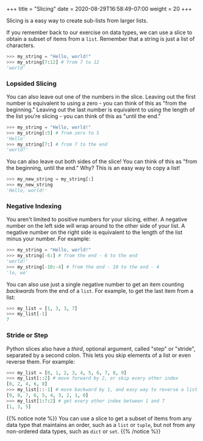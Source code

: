 +++
title = "Slicing"
date = 2020-08-29T16:58:49-07:00
weight = 20
+++


Slicing is a easy way to create sub-lists from larger lists.

If you remember back to our exercise on data types, we can use a slice to obtain a subset of items from a `list`. Remember that a string is just a list of characters.

```python
>>> my_string = "Hello, world!"
>>> my_string[7:12] # from 7 to 12
'world'
```

### Lopsided Slicing

You can also leave out one of the numbers in the slice. Leaving out the first number is equivalent to using a zero - you can think of this as "from the beginning." Leaving out the last number is equivalent to using the length of the list you're slicing - you can think of this as "until the end."

```python
>>> my_string = "Hello, world!"
>>> my_string[:5] # from zero to 5
'Hello'
>>> my_string[7:] # from 7 to the end
'world!'
```

You can also leave out both sides of the slice! You can think of this as "from the beginning, until the end." Why? This is an easy way to copy a list!

```python
>>> my_new_string = my_string[:]
>>> my_new_string
'Hello, world!'
```

### Negative Indexing

You aren't limited to positive numbers for your slicing, either. A negative number on the left side will wrap around to the other side of your list. A negative number on the right side is equivalent to the length of the list minus your number. For example:

```python
>>> my_string = "Hello, world!"
>>> my_string[-6:] # from the end - 6 to the end
'world!'
>>> my_string[-10:-4] # from the end - 10 to the end - 4
'lo, wo'
```

You can also use just a single negative number to get an item counting *backwards* from the end of a `list`. For example, to get the last item from a list:

```python
>>> my_list = [1, 3, 3, 7]
>>> my_list[-1]
7
```

### Stride or Step

Python slices also have a *third*, optional argument, called "step" or "stride", separated by a second colon. This lets you skip elements of a list or even reverse them. For example:

```python
>>> my_list = [0, 1, 2, 3, 4, 5, 6, 7, 8, 9]
>>> my_list[::2] # move forward by 2, or skip every other index
[0, 2, 4, 6, 8]
>>> my_list[::-1] # move backward by 1, and easy way to reverse a list
[9, 8, 7, 6, 5, 4, 3, 2, 1, 0]
>>> my_list[1:7:2] # get every other index between 1 and 7
[1, 3, 5]
```

{{% notice note %}}
You can use a slice to get a subset of items from any data type that maintains an order, such as a `list` or `tuple`, but not from any non-ordered data types, such as `dict` or `set`.
{{% /notice %}}